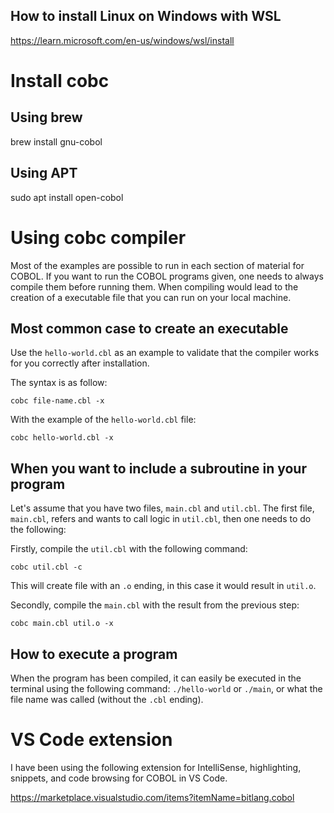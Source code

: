 ## How to install Linux on Windows with WSL

https://learn.microsoft.com/en-us/windows/wsl/install

# Install cobc

## Using brew

brew install gnu-cobol

## Using APT

sudo apt install open-cobol

# Using cobc compiler

Most of the examples are possible to run in each section of material for COBOL. If you want to run the COBOL programs given, one needs to always compile them before running them. When compiling would lead to the creation of a executable file that you can run on your local machine.

## Most common case to create an executable

Use the `hello-world.cbl` as an example to validate that the compiler works for you correctly after installation.

The syntax is as follow:

`cobc file-name.cbl -x`

With the example of the `hello-world.cbl` file:

`cobc hello-world.cbl -x`

## When you want to include a subroutine in your program

Let's assume that you have two files, `main.cbl` and `util.cbl`. The first file, `main.cbl`, refers and wants to call logic in `util.cbl`, then one needs to do the following:

Firstly, compile the `util.cbl` with the following command:

`cobc util.cbl -c`

This will create file with an `.o` ending, in this case it would result in `util.o`.

Secondly, compile the `main.cbl` with the result from the previous step:

`cobc main.cbl util.o -x`

## How to execute a program

When the program has been compiled, it can easily be executed in the terminal using the following command: `./hello-world` or `./main`, or what the file name was called (without the `.cbl` ending).

# VS Code extension

I have been using the following extension for IntelliSense, highlighting, snippets, and code browsing for COBOL in VS Code.

https://marketplace.visualstudio.com/items?itemName=bitlang.cobol
